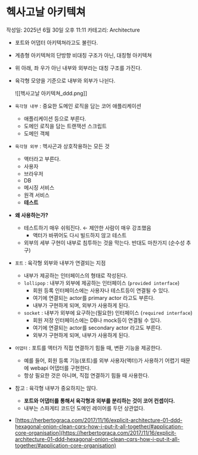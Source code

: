 # 헥사고날 아키텍쳐

작성일: 2025년 6월 30일 오후 11:11
카테고리: Architecture

- 포트와 어댑터 아키텍쳐라고도 불린다.
- 계층형 아키텍쳐의 단방향 비대칭 구조가 아닌, 대칭형 아키텍쳐
- 위 아래, 좌 우가 아닌 내부와 외부라는 대칭 구조를 가진다.
- 육각형 모양을 기준으로 내부와 외부가 나뉜다.
    
    ![[헥사고날 아키텍쳐_ddd.png]]
    
- `육각형 내부` : 중요한 도메인 로직을 담는 코어 애플리케이션
    - 애플리케이션 등으로 부른다.
    - 도메인 로직을 담는 트랜잭션 스크립트
    - 도메인 객체
- `육각형 외부` : 헥사곤과 상호작용하는 모든 것
    - 액터라고 부른다.
    - 사용자
    - 브라우저
    - DB
    - 메시징 서비스
    - 원격 서비스
    - **테스트**
- **왜 사용하는가?**
    - 테스트하기 매우 쉬워진다. ← 제안한 사람이 매우 강조했음
        - 액터가 바뀌어도 다시 빌드하지 않고 테스트
    - 외부의 세부 구현이 내부로 침투하는 것을 막는다. 반대도 마찬가지 (순수성 추구)
- `포트` : 육각형 외부와 내부가 연결되는 지점
    - 내부가 제공하는 인터페이스의 형태로 작성된다.
    - `lollipop` : 내부가 외부에 제공하는 인터페이스 (`provided interface`)
        - 회원 등록 인터페이스에는 사용자나 테스트등이 연결될 수 있다.
        - 여기에 연결되는 actor를 primary actor 라고도 부른다.
        - 내부가 구현하게 되며, 외부가 사용하게 된다.
    - `socket` : 내부가 외부에 요구하는(필요한) 인터페이스 (`required interface`)
        - 회원 저장 인터페이스에는 DB나 mock등이 연결될 수 있다.
        - 여기에 연결되는 actor를 secondary actor 라고도 부른다.
        - 외부가 구현하게 되며, 내부가 사용하게 된다.
- `어댑터` : 포트를 액터가 직접 연결하기 힘들 때, 변환 기능을 제공한다.
    - 예를 들어, 회원 등록 기능(포트)를 외부 사용자(액터)가 사용하기 어렵기 때문에 webapi 어댑터를 구현한다.
    - 항상 필요한 것은 아니며, 직접 연결하기 힘들 때 사용한다.
- 참고 : 육각형 내부가 중요하지는 않다.
    - **포트와 어댑터를 통해서 육각형과 외부를 분리하는 것이 코어 컨셉이다.**
    - 내부는 스파게티 코드던 도메인 레이어를 두던 상관없다.
- [https://herbertograca.com/2017/11/16/explicit-architecture-01-ddd-hexagonal-onion-clean-cqrs-how-i-put-it-all-together/#application-core-organisation](https://herbertograca.com/2017/11/16/explicit-architecture-01-ddd-hexagonal-onion-clean-cqrs-how-i-put-it-all-together/#application-core-organisation)